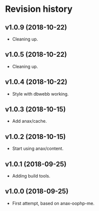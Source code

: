 Revision history
=================================



v1.0.9 (2018-10-22)
---------------------------------

* Cleaning up.



v1.0.5 (2018-10-22)
---------------------------------

* Cleaning up.



v1.0.4 (2018-10-22)
---------------------------------

* Style with dbwebb working.



v1.0.3 (2018-10-15)
---------------------------------

* Add anax/cache.



v1.0.2 (2018-10-15)
---------------------------------

* Start using anax/content.



v1.0.1 (2018-09-25)
---------------------------------

* Adding build tools.



v1.0.0 (2018-09-25)
---------------------------------

* First attempt, based on anax-oophp-me.
